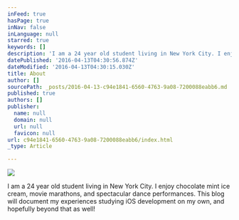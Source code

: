 ```yaml
---
inFeed: true
hasPage: true
inNav: false
inLanguage: null
starred: true
keywords: []
description: 'I am a 24 year old student living in New York City. I enjoy chocolate mint ice cream, movie marathons, and spectacular dance performances. This blog will document my experiences studying iOS development on my own, and hopefully beyond that as well!'
datePublished: '2016-04-13T04:30:56.874Z'
dateModified: '2016-04-13T04:30:15.030Z'
title: About
author: []
sourcePath: _posts/2016-04-13-c94e1841-6560-4763-9a08-7200088eabb6.md
published: true
authors: []
publisher:
  name: null
  domain: null
  url: null
  favicon: null
url: c94e1841-6560-4763-9a08-7200088eabb6/index.html
_type: Article

---
```

![](https://the-grid-user-content.s3-us-west-2.amazonaws.com/9ff5abeb-56e4-4447-bef2-ac9e10256425.jpg)

I am a 24 year old student living in New York City. I enjoy chocolate mint ice cream, movie marathons, and spectacular dance performances. This blog will document my experiences studying iOS development on my own, and hopefully beyond that as well!